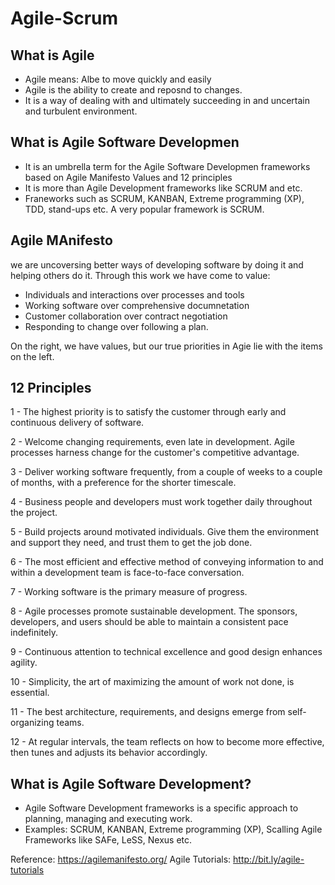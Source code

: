 # Agile-Scrum
## What is Agile
- Agile means: Albe to move quickly and easily
- Agile is the ability to create and reposnd to changes.
- It is a way of dealing with and ultimately succeeding in and uncertain and turbulent environment.

## What is Agile Software Developmen
- It is an umbrella term for the Agile Software Developmen frameworks based on Agile Manifesto Values and 12 principles
- It is more than Agile Development frameworks like SCRUM and etc.
- Franeworks such as SCRUM, KANBAN, Extreme programming (XP), TDD, stand-ups etc. 
A very popular framework is SCRUM.

## Agile MAnifesto
we are uncoversing better ways of developing software by doing it and helping others do it. Through this work we have come to value:
- Individuals and interactions over processes and tools
- Working software over comprehensive documnetation
- Customer collaboration over contract negotiation
- Responding to change over following a plan.

On the right, we have values, but our true priorities in Agie lie with the items on the left.

## 12 Principles
1 - The highest priority is to satisfy the customer through early and continuous delivery of software.

2 - Welcome changing requirements, even late in development. Agile processes harness change for the customer's competitive advantage.

3 - Deliver working software frequently, from a couple of weeks to a couple of months, with a preference for the shorter timescale.

4 - Business people and developers must work together daily throughout the project.

5 - Build projects around motivated individuals. Give them the environment and support they need, and trust them to get the job done.

6 - The most efficient and effective method of conveying information to and within a development team is face-to-face conversation.

7 - Working software is the primary measure of progress.

8 - Agile processes promote sustainable development. The sponsors, developers, and users should be able to maintain a consistent pace indefinitely.

9 - Continuous attention to technical excellence and good design enhances agility.

10 - Simplicity, the art of maximizing the amount of work not done, is essential.

11 - The best architecture, requirements, and designs emerge from self-organizing teams.

12 - At regular intervals, the team reflects on how to become more effective, then tunes and adjusts its behavior accordingly.

## What is Agile Software Development?
- Agile Software Development frameworks is a specific approach to planning, managing and executing work.
- Examples: SCRUM, KANBAN, Extreme programming (XP), Scalling Agile Frameworks like SAFe, LeSS, Nexus etc.
 











Reference: 
https://agilemanifesto.org/
Agile Tutorials: http://bit.ly/agile-tutorials
